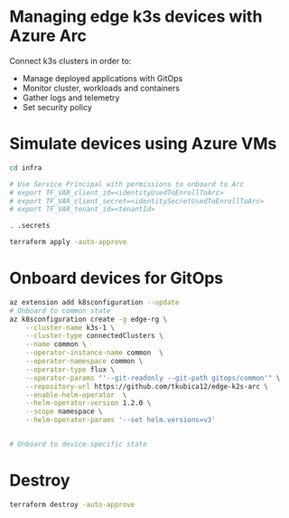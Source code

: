 # Managing edge k3s devices with Azure Arc
Connect k3s clusters in order to:
- Manage deployed applications with GitOps
- Monitor cluster, workloads and containers
- Gather logs and telemetry
- Set security policy

# Simulate devices using Azure VMs

```bash
cd infra

# Use Service Principal with permissions to onboard to Arc
# export TF_VAR_client_id=<identityUsedToEnrollToArc>
# export TF_VAR_client_secret=<identitySecretUsedToEnrollToArc>
# export TF_VAR_tenant_id=<tenantId>

. .secrets

terraform apply -auto-approve
```

# Onboard devices for GitOps

```bash
az extension add k8sconfiguration --update
# Onboard to common state
az k8sconfiguration create -g edge-rg \
    --cluster-name k3s-1 \
    --cluster-type connectedClusters \
    --name common \
    --operator-instance-name common  \
    --operator-namespace common \
    --operator-type flux \
    --operator-params "'--git-readonly --git-path gitops/common'" \
    --repository-url https://github.com/tkubica12/edge-k2s-arc \
    --enable-helm-operator  \
    --helm-operator-version 1.2.0 \
    --scope namespace \
    --helm-operator-params '--set helm.versions=v3'


# Onboard to device-specific state
```

# Destroy

```bash
terraform destroy -auto-approve
```